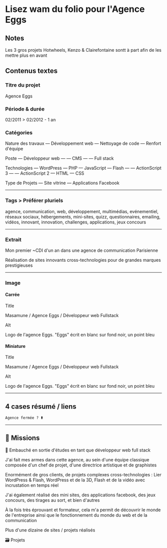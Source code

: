 # Lisez wam du folio pour l'Agence Eggs

## Notes

Les 3 gros projets Hotwheels, Kenzo & Clairefontaine sontt à part afin de les mettre plus en avant

## Contenus textes

### Titre du projet

Agence Eggs

### Période & durée

02/2011 > 02/2012 - 1 an

### Catégories

Nature des travaux
— Développement web
— Nettoyage de code
— Renfort d'équipe

Poste
— Développeur web
— — CMS
— — Full stack

Technologies
— WordPress
— PHP
— JavaScript
— Flash
— — ActionScript 3
— — ActionScript 2
— HTML
— CSS

Type de Projets
— Site vitrine
— Applications Facebook

---

### Tags > Préférer pluriels

agence, communication, web, développement, multimédias, evénementiel, réseaux sociaux, hébergements, mini-sites, quizz, questionnaires, emailing, vidéos, innovant, innovation, challenges, applications, jeux concours

---

### Extrait

Mon premier ~CDI d'un an dans une agence de communication Parisienne

Réalisation de sites innovants cross-technologies pour de grandes marques prestigieuses

---

### Image

#### Carrée

Title

Masamune / Agence Eggs / Développeur web Fullstack

Alt

Logo de l'agence Eggs. "Eggs" écrit en blanc sur fond noir, un point bleu

#### Miniature

Title

Masamune / Agence Eggs / Développeur web Fullstack

Alt

Logo de l'agence Eggs. "Eggs" écrit en blanc sur fond noir, un point bleu

---

## 4 cases résumé / liens

```html
Agence fermée ? ⚰️
```

---

## 🎯 Missions

👔 Embauché en sortie d'études en tant que développeur web full stack

J'ai fait mes armes dans cette agence, au sein d'une équipe classique composée d'un chef de projet, d'une directrice artistique et de graphistes

Enormément de gros clients, de projets complexes cross-technologies : Lier WordPress & Flash, WordPress et de la 3D, Flash et de la vidéo avec incrustation en temps réel

J'ai également réalisé des mini sites, des applications facebook, des jeux concours, des tirages au sort, et bien d'autres

À la fois très éprouvant et formateur, cela m'a permit de découvrir le monde de l'entreprise ainsi que le fonctionnement du monde du web et de la communication

Plus d'une dizaine de sites / projets réalisés

🗃️ Projets
